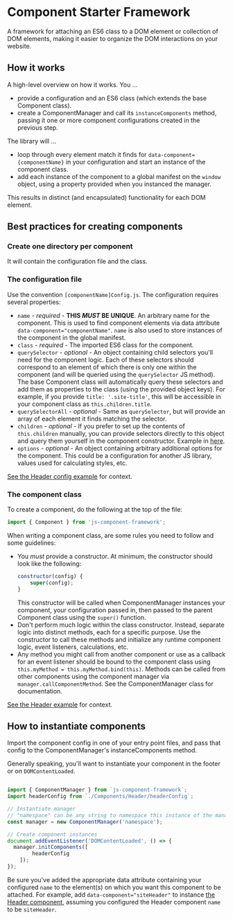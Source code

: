 # Component Starter Framework

A framework for attaching an ES6 class to a DOM element or collection of DOM elements, making it easier to organize the DOM interactions on your website.

## How it works

A high-level overview on how it works. You ...

* provide a configuration and an ES6 class (which extends the base Component class).
* create a ComponentManager and call its `instanceComponents` method, passing it one or more component configurations created in the previous step.

The library will ...

* loop through every element match it finds for `data-component={componentName}` in your configuration and start an instance of the component class.
* add each instance of the component to a global manifest on the `window` object, using a property provided when you instanced the manager.

This results in distinct (and encapsulated) functionality for each DOM element.

## Best practices for creating components

### Create one directory per component

It will contain the configuration file and the class.

### The configuration file

Use the convention `[componentName]Config.js`. The configuration requires several properties:

* `name` - *required* - **THIS _MUST_ BE UNIQUE**. An arbitrary name for the component. This is used to find component elements via data attribute `data-component="componentName"`. `name` is also used to store instances of the component in the global manifest.
* `class` - *required* - The imported ES6 class for the component.
* `querySelector` - *optional* - An object containing child selectors you'll need for the component logic. Each of these selectors should correspond to an element of which there is only one within the component (and will be queried using the `querySelector` JS method). The base Component class will automatically query these selectors and add them as properties to the class (using the provided object keys). For example, if you provide `title: '.site-title'`, this will be accessible in your component class as `this.children.title`.
* `querySelectorAll` - *optional* - Same as `querySelector`, but will provide an array of each element it finds matching the selector.
* `children` - *optional* - If you prefer to set up the contents of `this.children` manually, you can provide selectors directly to this object and query them yourself in the component constructor. Example in [here](client/js/components/Header/Header.js).
* `options` - *optional* - An object containing arbitrary additional options for the component. This could be a configuration for another JS library, values used for calculating styles, etc.

[See the Header config example](./examples/Header/headerConfig.js) for context.

### The component class

To create a component, do the following at the top of the file:

```js
import { Component } from 'js-component-framework';
```

When writing a component class, are some rules you need to follow and some guidelines:

* You _must_ provide a constructor. At minimum, the constructor should look like the following:
	```js
	constructor(config) {
		super(config);
	}
	```
	This constructor will be called when ComponentManager instances your component, your configuration passed in, then passed to the parent Component class using the `super()` function.
* Don't perform much logic within the class constructor. Instead, separate logic into distinct methods, each for a specific purpose. Use the constructor to call these methods and initialize any runtime component logic, event listeners, calculations, etc.
* Any method you might call from another component or use as a callback for an event listener should be bound to the component class using `this.myMethod = this.myMethod.bind(this)`. Methods can be called from other components using the component manager via `manager.callComponentMethod`. See the ComponentManager class for documentation.

[See the Header example](./examples/Header/Header.js) for context.

## How to instantiate components

Import the component config in one of your entry point files, and pass that config to the ComponentManager's instanceComponents method. 

Generally speaking, you'll want to instantiate your component in the footer or on `DOMContentLoaded`.

```js

import { ComponentManager } from `js-component-framework`;
import headerConfig from `./Components/Header/headerConfig`;

// Instantiate manager
// "namespace" can be any string to namespace this instance of the manager
const manager = new ComponentManager('namespace');

// Create component instances
document.addEventListener('DOMContentLoaded', () => {
  manager.initComponents([
        headerConfig
    ]);
});
```

Be sure you've added the appropriate data attribute containing your configured `name` to the element(s) on which you want this component to be attached. For example, add `data-component="siteHeader"` to instance [the Header component](./examples/Header/Header.js), assuming you configured the Header component `name` to be `siteHeader`.
